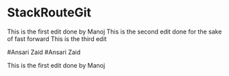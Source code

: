 # StackRouteGit

This is the first edit done by Manoj
This is the second edit done for the sake of fast forward
This is the third edit


#Ansari Zaid
#Ansari Zaid

This is the first edit done by Manoj

